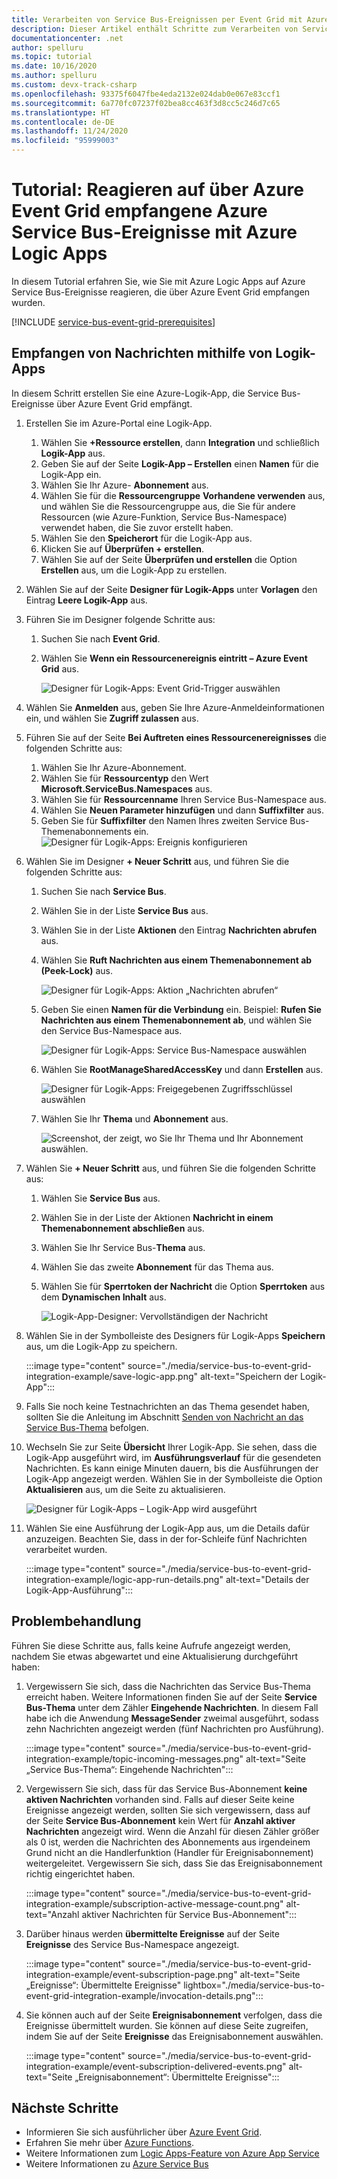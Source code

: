 ```yaml
---
title: Verarbeiten von Service Bus-Ereignissen per Event Grid mit Azure Logic Apps
description: Dieser Artikel enthält Schritte zum Verarbeiten von Service Bus-Ereignissen per Event Grid mit Azure Logic Apps.
documentationcenter: .net
author: spelluru
ms.topic: tutorial
ms.date: 10/16/2020
ms.author: spelluru
ms.custom: devx-track-csharp
ms.openlocfilehash: 93375f6047fbe4eda2132e024dab0e067e83ccf1
ms.sourcegitcommit: 6a770fc07237f02bea8cc463f3d8cc5c246d7c65
ms.translationtype: HT
ms.contentlocale: de-DE
ms.lasthandoff: 11/24/2020
ms.locfileid: "95999003"
---
```

# <a name="tutorial-respond-to-azure-service-bus-events-received-via-azure-event-grid-by-using-azure-logic-apps"></a>Tutorial: Reagieren auf über Azure Event Grid empfangene Azure Service Bus-Ereignisse mit Azure Logic Apps
In diesem Tutorial erfahren Sie, wie Sie mit Azure Logic Apps auf Azure Service Bus-Ereignisse reagieren, die über Azure Event Grid empfangen wurden. 

[!INCLUDE [service-bus-event-grid-prerequisites](../../includes/service-bus-event-grid-prerequisites.md)]

## <a name="receive-messages-by-using-logic-apps"></a>Empfangen von Nachrichten mithilfe von Logik-Apps
In diesem Schritt erstellen Sie eine Azure-Logik-App, die Service Bus-Ereignisse über Azure Event Grid empfängt. 

1. Erstellen Sie im Azure-Portal eine Logik-App.
    1. Wählen Sie **+Ressource erstellen**, dann **Integration** und schließlich **Logik-App** aus. 
    2. Geben Sie auf der Seite **Logik-App – Erstellen** einen **Namen** für die Logik-App ein.
    3. Wählen Sie Ihr Azure- **Abonnement** aus. 
    4. Wählen Sie für die **Ressourcengruppe** **Vorhandene verwenden** aus, und wählen Sie die Ressourcengruppe aus, die Sie für andere Ressourcen (wie Azure-Funktion, Service Bus-Namespace) verwendet haben, die Sie zuvor erstellt haben. 
    5. Wählen Sie den **Speicherort** für die Logik-App aus. 
    6. Klicken Sie auf **Überprüfen + erstellen**. 
    1. Wählen Sie auf der Seite **Überprüfen und erstellen** die Option **Erstellen** aus, um die Logik-App zu erstellen. 
1. Wählen Sie auf der Seite **Designer für Logik-Apps** unter **Vorlagen** den Eintrag **Leere Logik-App** aus. 
1. Führen Sie im Designer folgende Schritte aus:
    1. Suchen Sie nach **Event Grid**. 
    2. Wählen Sie **Wenn ein Ressourcenereignis eintritt – Azure Event Grid** aus. 

        ![Designer für Logik-Apps: Event Grid-Trigger auswählen](./media/service-bus-to-event-grid-integration-example/logic-apps-event-grid-trigger.png)
4. Wählen Sie **Anmelden** aus, geben Sie Ihre Azure-Anmeldeinformationen ein, und wählen Sie **Zugriff zulassen** aus. 
5. Führen Sie auf der Seite **Bei Auftreten eines Ressourcenereignisses** die folgenden Schritte aus:
    1. Wählen Sie Ihr Azure-Abonnement. 
    2. Wählen Sie für **Ressourcentyp** den Wert **Microsoft.ServiceBus.Namespaces** aus. 
    3. Wählen Sie für **Ressourcenname** Ihren Service Bus-Namespace aus. 
    4. Wählen Sie **Neuen Parameter hinzufügen** und dann **Suffixfilter** aus. 
    5. Geben Sie für **Suffixfilter** den Namen Ihres zweiten Service Bus-Themenabonnements ein. 
        ![Designer für Logik-Apps: Ereignis konfigurieren](./media/service-bus-to-event-grid-integration-example/logic-app-configure-event.png)
6. Wählen Sie im Designer **+ Neuer Schritt** aus, und führen Sie die folgenden Schritte aus:
    1. Suchen Sie nach **Service Bus**.
    2. Wählen Sie in der Liste **Service Bus** aus. 
    3. Wählen Sie in der Liste **Aktionen** den Eintrag **Nachrichten abrufen** aus. 
    4. Wählen Sie **Ruft Nachrichten aus einem Themenabonnement ab (Peek-Lock)** aus. 

        ![Designer für Logik-Apps: Aktion „Nachrichten abrufen“](./media/service-bus-to-event-grid-integration-example/service-bus-get-messages-step.png)
    5. Geben Sie einen **Namen für die Verbindung** ein. Beispiel: **Rufen Sie Nachrichten aus einem Themenabonnement ab**, und wählen Sie den Service Bus-Namespace aus. 

        ![Designer für Logik-Apps: Service Bus-Namespace auswählen](./media/service-bus-to-event-grid-integration-example/logic-apps-select-namespace.png) 
    6. Wählen Sie **RootManageSharedAccessKey** und dann **Erstellen** aus.

        ![Designer für Logik-Apps: Freigegebenen Zugriffsschlüssel auswählen](./media/service-bus-to-event-grid-integration-example/logic-app-shared-access-key.png) 
    8. Wählen Sie Ihr **Thema** und **Abonnement** aus. 
    
        ![Screenshot, der zeigt, wo Sie Ihr Thema und Ihr Abonnement auswählen.](./media/service-bus-to-event-grid-integration-example/logic-app-select-topic-subscription.png)
7. Wählen Sie **+ Neuer Schritt** aus, und führen Sie die folgenden Schritte aus: 
    1. Wählen Sie **Service Bus** aus.
    2. Wählen Sie in der Liste der Aktionen **Nachricht in einem Themenabonnement abschließen** aus. 
    3. Wählen Sie Ihr Service Bus-**Thema** aus.
    4. Wählen Sie das zweite **Abonnement** für das Thema aus.
    5. Wählen Sie für **Sperrtoken der Nachricht** die Option **Sperrtoken** aus dem **Dynamischen Inhalt** aus. 

        ![Logik-App-Designer: Vervollständigen der Nachricht](./media/service-bus-to-event-grid-integration-example/logic-app-complete-message.png)
8. Wählen Sie in der Symbolleiste des Designers für Logik-Apps **Speichern** aus, um die Logik-App zu speichern. 

    :::image type="content" source="./media/service-bus-to-event-grid-integration-example/save-logic-app.png" alt-text="Speichern der Logik-App":::
1. Falls Sie noch keine Testnachrichten an das Thema gesendet haben, sollten Sie die Anleitung im Abschnitt [Senden von Nachricht an das Service Bus-Thema](#send-messages-to-the-service-bus-topic) befolgen. 
1. Wechseln Sie zur Seite **Übersicht** Ihrer Logik-App. Sie sehen, dass die Logik-App ausgeführt wird, im **Ausführungsverlauf** für die gesendeten Nachrichten. Es kann einige Minuten dauern, bis die Ausführungen der Logik-App angezeigt werden. Wählen Sie in der Symbolleiste die Option **Aktualisieren** aus, um die Seite zu aktualisieren. 

    ![Designer für Logik-Apps – Logik-App wird ausgeführt](./media/service-bus-to-event-grid-integration-example/logic-app-runs.png)
1. Wählen Sie eine Ausführung der Logik-App aus, um die Details dafür anzuzeigen. Beachten Sie, dass in der for-Schleife fünf Nachrichten verarbeitet wurden. 
    
    :::image type="content" source="./media/service-bus-to-event-grid-integration-example/logic-app-run-details.png" alt-text="Details der Logik-App-Ausführung":::    

## <a name="troubleshoot"></a>Problembehandlung
Führen Sie diese Schritte aus, falls keine Aufrufe angezeigt werden, nachdem Sie etwas abgewartet und eine Aktualisierung durchgeführt haben: 

1. Vergewissern Sie sich, dass die Nachrichten das Service Bus-Thema erreicht haben. Weitere Informationen finden Sie auf der Seite **Service Bus-Thema** unter dem Zähler **Eingehende Nachrichten**. In diesem Fall habe ich die Anwendung **MessageSender** zweimal ausgeführt, sodass zehn Nachrichten angezeigt werden (fünf Nachrichten pro Ausführung).

    :::image type="content" source="./media/service-bus-to-event-grid-integration-example/topic-incoming-messages.png" alt-text="Seite „Service Bus-Thema“: Eingehende Nachrichten":::    
1. Vergewissern Sie sich, dass für das Service Bus-Abonnement **keine aktiven Nachrichten** vorhanden sind. 
    Falls auf dieser Seite keine Ereignisse angezeigt werden, sollten Sie sich vergewissern, dass auf der Seite **Service Bus-Abonnement** kein Wert für **Anzahl aktiver Nachrichten** angezeigt wird. Wenn die Anzahl für diesen Zähler größer als 0 ist, werden die Nachrichten des Abonnements aus irgendeinem Grund nicht an die Handlerfunktion (Handler für Ereignisabonnement) weitergeleitet. Vergewissern Sie sich, dass Sie das Ereignisabonnement richtig eingerichtet haben. 

    :::image type="content" source="./media/service-bus-to-event-grid-integration-example/subscription-active-message-count.png" alt-text="Anzahl aktiver Nachrichten für Service Bus-Abonnement":::    
1. Darüber hinaus werden **übermittelte Ereignisse** auf der Seite **Ereignisse** des Service Bus-Namespace angezeigt. 

    :::image type="content" source="./media/service-bus-to-event-grid-integration-example/event-subscription-page.png" alt-text="Seite „Ereignisse“: Übermittelte Ereignisse" lightbox="./media/service-bus-to-event-grid-integration-example/invocation-details.png":::
1. Sie können auch auf der Seite **Ereignisabonnement** verfolgen, dass die Ereignisse übermittelt wurden. Sie können auf diese Seite zugreifen, indem Sie auf der Seite **Ereignisse** das Ereignisabonnement auswählen. 
    
    :::image type="content" source="./media/service-bus-to-event-grid-integration-example/event-subscription-delivered-events.png" alt-text="Seite „Ereignisabonnement“: Übermittelte Ereignisse":::
## <a name="next-steps"></a>Nächste Schritte

* Informieren Sie sich ausführlicher über [Azure Event Grid](../event-grid/index.yml).
* Erfahren Sie mehr über [Azure Functions](../azure-functions/index.yml).
* Weitere Informationen zum [Logic Apps-Feature von Azure App Service](../logic-apps/index.yml)
* Weitere Informationen zu [Azure Service Bus](/azure/service-bus/)


[2]: ./media/service-bus-to-event-grid-integration-example/sbtoeventgrid2.png
[3]: ./media/service-bus-to-event-grid-integration-example/sbtoeventgrid3.png
[7]: ./media/service-bus-to-event-grid-integration-example/sbtoeventgrid7.png
[8]: ./media/service-bus-to-event-grid-integration-example/sbtoeventgrid8.png
[9]: ./media/service-bus-to-event-grid-integration-example/sbtoeventgrid9.png
[10]: ./media/service-bus-to-event-grid-integration-example/sbtoeventgrid10.png
[11]: ./media/service-bus-to-event-grid-integration-example/sbtoeventgrid11.png
[12]: ./media/service-bus-to-event-grid-integration-example/sbtoeventgrid12.png
[12-1]: ./media/service-bus-to-event-grid-integration-example/sbtoeventgrid12-1.png
[12-2]: ./media/service-bus-to-event-grid-integration-example/sbtoeventgrid12-2.png
[13]: ./media/service-bus-to-event-grid-integration-example/sbtoeventgrid13.png
[14]: ./media/service-bus-to-event-grid-integration-example/sbtoeventgrid14.png
[15]: ./media/service-bus-to-event-grid-integration-example/sbtoeventgrid15.png
[16]: ./media/service-bus-to-event-grid-integration-example/sbtoeventgrid16.png
[17]: ./media/service-bus-to-event-grid-integration-example/sbtoeventgrid17.png
[18]: ./media/service-bus-to-event-grid-integration-example/sbtoeventgrid18.png
[20]: ./media/service-bus-to-event-grid-integration-example/sbtoeventgridportal.png
[21]: ./media/service-bus-to-event-grid-integration-example/sbtoeventgridportal2.png